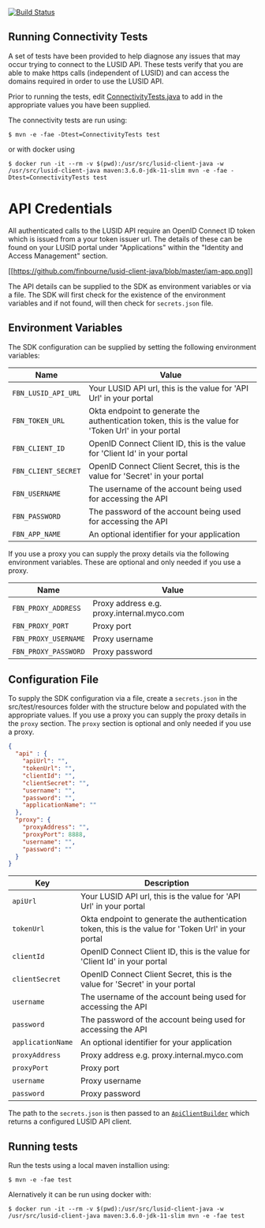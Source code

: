 [![Build Status](https://travis-ci.org/finbourne/lusid-client-java.svg?branch=master)](https://travis-ci.org/finbourne/lusid-client-java)

## Running Connectivity Tests

A set of tests have been provided to help diagnose any issues that may occur trying to connect to the LUSID API. These tests verify that you are able to make https calls (independent of LUSID) and
can access the domains required in order to use the LUSID API. 

Prior to running the tests, edit [ConnectivityTests.java](https://github.com/finbourne/lusid-client-java/blob/master/src/test/java/com/finbourne/lusid/integration/ConnectivityTests.java)
to add in the appropriate values you have been supplied.

The connectivity tests are run using:

```
$ mvn -e -fae -Dtest=ConnectivityTests test
```

or with docker using

```
$ docker run -it --rm -v $(pwd):/usr/src/lusid-client-java -w /usr/src/lusid-client-java maven:3.6.0-jdk-11-slim mvn -e -fae -Dtest=ConnectivityTests test
```

# API Credentials

All authenticated calls to the LUSID API require an OpenID Connect ID token which is issued from a your token issuer url. The details of these can be found on your LUSID portal under "Applications" within the "Identity and Access Management" section. 

[[https://github.com/finbourne/lusid-client-java/blob/master/iam-app.png]]

The API details can be supplied to the SDK as environment variables or via a file. The SDK will first check for the existence of the environment variables and if not found, will then check for `secrets.json` file.

## Environment Variables

The SDK configuration can be supplied by setting the following environment variables:

| Name |  Value |
| --- | --- |
| `FBN_LUSID_API_URL` | Your LUSID API url, this is the value for 'API Url' in your portal |
| `FBN_TOKEN_URL` | Okta endpoint to generate the authentication token, this is the value for 'Token Url' in your portal |
| `FBN_CLIENT_ID` | OpenID Connect Client ID, this is the value for 'Client Id' in your portal |
| `FBN_CLIENT_SECRET` | OpenID Connect Client Secret, this is the value for 'Secret' in your portal |
| `FBN_USERNAME` | The username of the account being used for accessing the API |
| `FBN_PASSWORD` | The password of the account being used for accessing the API |
| `FBN_APP_NAME` | An optional identifier for your application |

If you use a proxy you can supply the proxy details via the following environment variables. These are optional and only needed if you use a proxy.

| Name |  Value |
| --- | --- |
| `FBN_PROXY_ADDRESS` | Proxy address e.g. proxy.internal.myco.com |
| `FBN_PROXY_PORT` | Proxy port |
| `FBN_PROXY_USERNAME` | Proxy username |
| `FBN_PROXY_PASSWORD` | Proxy password |

## Configuration File

To supply the SDK configuration via a file, create a `secrets.json` in the src/test/resources folder with the structure below and populated with the appropriate values. If you use a proxy you can supply the proxy details in the `proxy` section. The `proxy` section is optional and only needed if you use a proxy.

``` json
{
  "api" : {
    "apiUrl": "",
    "tokenUrl": "",
    "clientId": "",
    "clientSecret": "",
    "username": "",
    "password": "",
    "applicationName": ""    
  },
  "proxy": {
    "proxyAddress": "",
    "proxyPort": 8888,
    "username": "",
    "password": ""
  }
}
```

| Key | Description |
| --- | --- |
| `apiUrl` | Your LUSID API url, this is the value for 'API Url' in your portal |
| `tokenUrl` | Okta endpoint to generate the authentication token, this is the value for 'Token Url' in your portal |
| `clientId` | OpenID Connect Client ID, this is the value for 'Client Id' in your portal |
| `clientSecret` | OpenID Connect Client Secret, this is the value for 'Secret' in your portal |
| `username` | The username of the account being used for accessing the API |
| `password` | The password of the account being used for accessing the API |
| `applicationName` | An optional identifier for your application |
| `proxyAddress` | Proxy address e.g. proxy.internal.myco.com |
| `proxyPort` | Proxy port |
| `username` | Proxy username |
| `password` | Proxy password |


The path to the `secrets.json` is then passed to an [`ApiClientBuilder`](https://github.com/finbourne/lusid-sdk-java/blob/master/sdk/src/main/java/com/finbourne/lusid/utilities/ApiClientBuilder.java) which returns a configured LUSID API client.

## Running tests

Run the tests using a local maven installion using:

```
$ mvn -e -fae test
```

Alernatively it can be run using docker with:
```
$ docker run -it --rm -v $(pwd):/usr/src/lusid-client-java -w /usr/src/lusid-client-java maven:3.6.0-jdk-11-slim mvn -e -fae test
```
